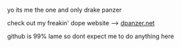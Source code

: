 yo its me the one and only drake panzer

check out my freakin' dope website --> [dpanzer.net](http://dpanzer.net)

github is 99% lame so dont expect me to do anything here

